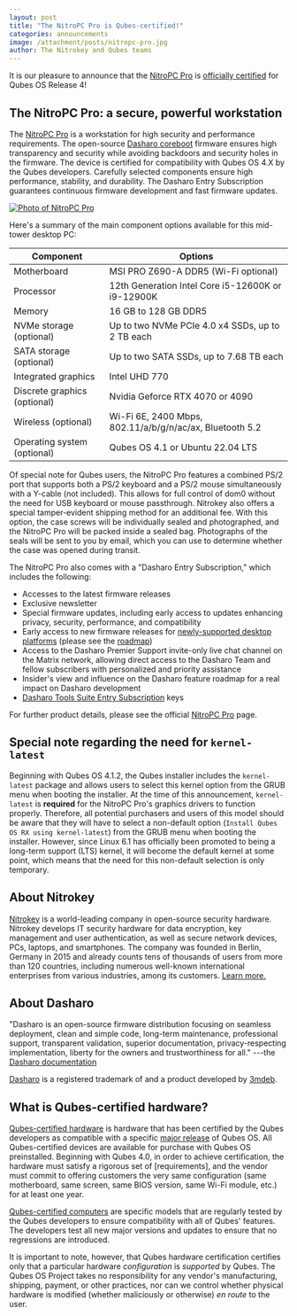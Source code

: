 ```yaml
---
layout: post
title: "The NitroPC Pro is Qubes-certified!"
categories: announcements
image: /attachment/posts/nitropc-pro.jpg
author: The Nitrokey and Qubes teams
---
```


It is our pleasure to announce that the [NitroPC Pro](https://shop.nitrokey.com/shop/product/nitropc-pro-523) is [officially certified](/doc/certified-hardware/) for Qubes OS Release 4!

## The NitroPC Pro: a secure, powerful workstation

The [NitroPC Pro](https://shop.nitrokey.com/shop/product/nitropc-pro-523) is a workstation for high security and performance requirements. The open-source [Dasharo coreboot](https://github.com/Dasharo/coreboot) firmware ensures high transparency and security while avoiding backdoors and security holes in the firmware. The device is certified for compatibility with Qubes OS 4.X by the Qubes developers. Carefully selected components ensure high performance, stability, and durability. The Dasharo Entry Subscription guarantees continuous firmware development and fast firmware updates. 

[![Photo of NitroPC Pro](/attachment/posts/nitropc-pro.jpg)](https://shop.nitrokey.com/shop/product/nitropc-pro-523)

Here's a summary of the main component options available for this mid-tower desktop PC:

| Component                    | Options                                                  |
|----------------------------- | -------------------------------------------------------- |
| Motherboard                  | MSI PRO Z690-A DDR5 (Wi-Fi optional)                     |
| Processor                    | 12th Generation Intel Core i5-12600K or i9-12900K        |
| Memory                       | 16 GB to 128 GB DDR5                                     |
| NVMe storage (optional)      | Up to two NVMe PCIe 4.0 x4 SSDs, up to 2 TB each         |
| SATA storage (optional)      | Up to two SATA SSDs, up to 7.68 TB each                  |
| Integrated graphics          | Intel UHD 770                                            |
| Discrete graphics (optional) | Nvidia Geforce RTX 4070 or 4090                          |
| Wireless (optional)          | Wi-Fi 6E, 2400 Mbps, 802.11/a/b/g/n/ac/ax, Bluetooth 5.2 |
| Operating system (optional)  | Qubes OS 4.1 or Ubuntu 22.04 LTS                         |

Of special note for Qubes users, the NitroPC Pro features a combined PS/2 port that supports both a PS/2 keyboard and a PS/2 mouse simultaneously with a Y-cable (not included). This allows for full control of dom0 without the need for USB keyboard or mouse passthrough. Nitrokey also offers a special tamper-evident shipping method for an additional fee. With this option, the case screws will be individually sealed and photographed, and the NitroPC Pro will be packed inside a sealed bag. Photographs of the seals will be sent to you by email, which you can use to determine whether the case was opened during transit.

The NitroPC Pro also comes with a "Dasharo Entry Subscription," which includes the following:

- Accesses to the latest firmware releases
- Exclusive newsletter
- Special firmware updates, including early access to updates enhancing privacy, security, performance, and compatibility
- Early access to new firmware releases for [newly-supported desktop platforms](https://docs.dasharo.com/variants/overview/#desktop) (please see the [roadmap](https://github.com/Dasharo/presentations/blob/main/dug2_dasharo_roadmap.md#dasharo-desktop-roadmap))
- Access to the Dasharo Premier Support invite-only live chat channel on the Matrix network, allowing direct access to the Dasharo Team and fellow subscribers with personalized and priority assistance
- Insider's view and influence on the Dasharo feature roadmap for a real impact on Dasharo development
- [Dasharo Tools Suite Entry Subscription](https://docs.dasharo.com/osf-trivia-list/dts/#what-is-dasharo-tools-suite-supporters-entrance) keys

For further product details, please see the official [NitroPC Pro](https://shop.nitrokey.com/shop/product/nitropc-pro-523) page.

## Special note regarding the need for `kernel-latest`

Beginning with Qubes OS 4.1.2, the Qubes installer includes the `kernel-latest` package and allows users to select this kernel option from the GRUB menu when booting the installer. At the time of this announcement, `kernel-latest` is **required** for the NitroPC Pro's graphics drivers to function properly. Therefore, all potential purchasers and users of this model should be aware that they will have to select a non-default option (`Install Qubes OS RX using kernel-latest`) from the GRUB menu when booting the installer. However, since Linux 6.1 has officially been promoted to being a long-term support (LTS) kernel, it will become the default kernel at some point, which means that the need for this non-default selection is only temporary.

## About Nitrokey

[Nitrokey](https://www.nitrokey.com/) is a world-leading company in open-source security hardware. Nitrokey develops IT security hardware for data encryption, key management and user authentication, as well as secure network devices, PCs, laptops, and smartphones. The company was founded in Berlin, Germany in 2015 and already counts tens of thousands of users from more than 120 countries, including numerous well-known international enterprises from various industries, among its customers. [Learn more.](https://www.nitrokey.com/about)

## About Dasharo

"Dasharo is an open-source firmware distribution focusing on seamless deployment, clean and simple code, long-term maintenance, professional support, transparent validation, superior documentation, privacy-respecting implementation, liberty for the owners and trustworthiness for all." ---the [Dasharo documentation](https://docs.dasharo.com/)

[Dasharo](https://www.dasharo.com/) is a registered trademark of and a product developed by [3mdeb](https://3mdeb.com/).

## What is Qubes-certified hardware?

[Qubes-certified hardware](/doc/certified-hardware/) is hardware that has been certified by the Qubes developers as compatible with a specific [major release](/doc/version-scheme/) of Qubes OS. All Qubes-certified devices are available for purchase with Qubes OS preinstalled. Beginning with Qubes 4.0, in order to achieve certification, the hardware must satisfy a rigorous set of [requirements], and the vendor must commit to offering customers the very same configuration (same motherboard, same screen, same BIOS version, same Wi-Fi module, etc.) for at least one year.

[Qubes-certified computers](/doc/certified-hardware/#qubes-certified-computers) are specific models that are regularly tested by the Qubes developers to ensure compatibility with all of Qubes' features. The developers test all new major versions and updates to ensure that no regressions are introduced.

It is important to note, however, that Qubes hardware certification certifies only that a particular hardware *configuration* is *supported* by Qubes. The Qubes OS Project takes no responsibility for any vendor's manufacturing, shipping, payment, or other practices, nor can we control whether physical hardware is modified (whether maliciously or otherwise) *en route* to the user.
